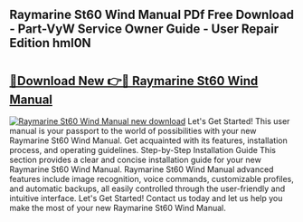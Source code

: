 ## Raymarine St60 Wind Manual PDf Free Download - Part-VyW Service Owner Guide - User Repair Edition hml0N

# <h2><a href="http://cf16838.oget.top/?id=Raymarine+St60+Wind+Manual">🔗Download New 👉🔴 Raymarine St60 Wind Manual</a></h2>

[![Raymarine St60 Wind Manual new download](https://i.imgur.com/5g1atiW.png)](http://cf16838.oget.top/?id=Raymarine+St60+Wind+Manual)
Let's Get Started! This user manual is your passport to the world of possibilities with your new Raymarine St60 Wind Manual. Get acquainted with its features, installation process, and operating guidelines. Step-by-Step Installation Guide This section provides a clear and concise installation guide for your new Raymarine St60 Wind Manual. Raymarine St60 Wind Manual advanced features include image recognition, voice commands, customizable profiles, and automatic backups, all easily controlled through the user-friendly and intuitive interface. Let's Get Started! Contact us today and let us help you make the most of your new Raymarine St60 Wind Manual.
